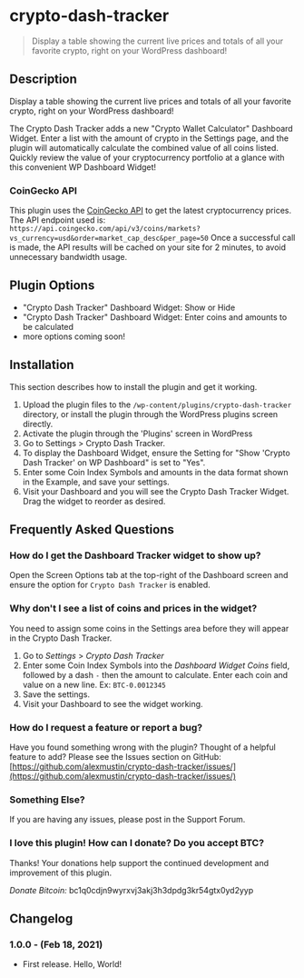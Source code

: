 # crypto-dash-tracker

> Display a table showing the current live prices and totals of all your favorite crypto, right on your WordPress dashboard!

## Description

Display a table showing the current live prices and totals of all your favorite crypto, right on your WordPress dashboard!

The Crypto Dash Tracker adds a new "Crypto Wallet Calculator" Dashboard Widget. Enter a list with the amount of crypto in the Settings page, and the plugin will automatically calculate the combined value of all coins listed. Quickly review the value of your cryptocurrency portfolio at a glance with this convenient WP Dashboard Widget!

### CoinGecko API
This plugin uses the [CoinGecko API](https://www.coingecko.com/en/api) to get the latest cryptocurrency prices.
The API endpoint used is: `https://api.coingecko.com/api/v3/coins/markets?vs_currency=usd&order=market_cap_desc&per_page=50`
Once a successful call is made, the API results will be cached on your site for 2 minutes, to avoid unnecessary bandwidth usage.

## Plugin Options
* "Crypto Dash Tracker" Dashboard Widget: Show or Hide
* "Crypto Dash Tracker" Dashboard Widget: Enter coins and amounts to be calculated
* more options coming soon!

## Installation

This section describes how to install the plugin and get it working.

1. Upload the plugin files to the `/wp-content/plugins/crypto-dash-tracker` directory, or install the plugin through the WordPress plugins screen directly.
2. Activate the plugin through the 'Plugins' screen in WordPress
3. Go to Settings > Crypto Dash Tracker.
4. To display the Dashboard Widget, ensure the Setting for "Show 'Crypto Dash Tracker' on WP Dashboard" is set to "Yes".
5. Enter some Coin Index Symbols and amounts in the data format shown in the Example, and save your settings.
6. Visit your Dashboard and you will see the Crypto Dash Tracker Widget. Drag the widget to reorder as desired.

## Frequently Asked Questions

### How do I get the Dashboard Tracker widget to show up?
Open the Screen Options tab at the top-right of the Dashboard screen and ensure the option for `Crypto Dash Tracker` is enabled.

### Why don't I see a list of coins and prices in the widget?
You need to assign some coins in the Settings area before they will appear in the Crypto Dash Tracker.

1. Go to *Settings* > *Crypto Dash Tracker*
2. Enter some Coin Index Symbols into the *Dashboard Widget Coins* field, followed by a dash `-` then the amount to calculate. Enter each coin and value on a new line. Ex: `BTC-0.0012345`
3. Save the settings.
4. Visit your Dashboard to see the widget working.

### How do I request a feature or report a bug?
Have you found something wrong with the plugin? Thought of a helpful feature to add? Please see the Issues section on GitHub:
[https://github.com/alexmustin/crypto-dash-tracker/issues/](https://github.com/alexmustin/crypto-dash-tracker/issues/)

### Something Else?
If you are having any issues, please post in the Support Forum.

### I love this plugin! How can I donate? Do you accept BTC?
Thanks! Your donations help support the continued development and improvement of this plugin.

*Donate Bitcoin:*
bc1q0cdjn9wyrxvj3akj3h3dpdg3kr54gtx0yd2yyp

## Changelog

### 1.0.0 - (Feb 18, 2021)
* First release. Hello, World!
